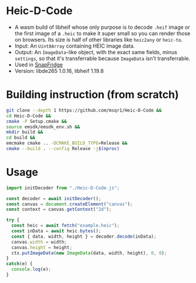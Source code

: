 # Heic-D-Code
- A wasm build of libheif whose only purpose is to decode `.heif` image or the first image of a `.heic` to make it super small so you can render those on browsers. Its size is half of other libraries like `heic2any` or `heic-to`.
- Input: An `Uint8Array` containing HEIC image data.
- Output: An `ImageData`-like object, with the exact same fields, minus `settings`, so that it's transferrable because `ImageData` isn't transferrable.
- Used in [SnapFridge](https://github.com/msqr1/SnapFridge)
- Version: libde265 1.0.16, libheif 1.19.8

# Building instruction (from scratch)
```bash
git clone --depth 1 https://github.com/msqr1/Heic-D-Code &&
cd Heic-D-Code &&
cmake -P Setup.cmake &&
source emsdk/emsdk_env.sh &&
mkdir build &&
cd build &&
emcmake cmake .. -DCMAKE_BUILD_TYPE=Release &&
cmake --build . --config Release -j$(nproc)
```

# Usage
```mjs
import initDecoder from "./Heic-D-Code.js";

const decoder = await initDecoder();
const canvas = document.createElement("canvas");
const context = canvas.getContext("2d");

try {
  const heic = await fetch("example.heic");
  const inData = await heic.bytes();
  const { data, width, height } = decoder.decode(inData);
  canvas.width = width;
  canvas.height = height;
  ctx.putImageData(new ImageData(data, width, height), 0, 0);
}
catch(e) {
  console.log(e);
}
```